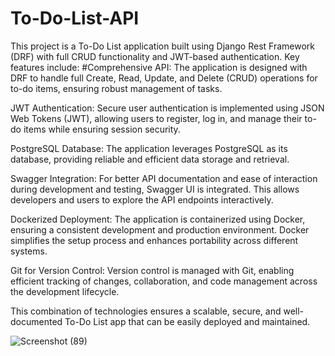 # To-Do-List-API
This project is a To-Do List application built using Django Rest Framework (DRF) with full CRUD functionality and JWT-based authentication. Key features include:
#Comprehensive API: The application is designed with DRF to handle full Create, Read, Update, and Delete (CRUD) operations for to-do items, ensuring robust management of tasks.

JWT Authentication: Secure user authentication is implemented using JSON Web Tokens (JWT), allowing users to register, log in, and manage their to-do items while ensuring session security.

PostgreSQL Database: The application leverages PostgreSQL as its database, providing reliable and efficient data storage and retrieval.

Swagger Integration: For better API documentation and ease of interaction during development and testing, Swagger UI is integrated. This allows developers and users to explore the API endpoints interactively.

Dockerized Deployment: The application is containerized using Docker, ensuring a consistent development and production environment. Docker simplifies the setup process and enhances portability across different systems.

Git for Version Control: Version control is managed with Git, enabling efficient tracking of changes, collaboration, and code management across the development lifecycle.

This combination of technologies ensures a scalable, secure, and well-documented To-Do List app that can be easily deployed and maintained.

![Screenshot (89)](https://github.com/user-attachments/assets/7193e7c7-83bd-442e-bde3-17ba725faf55)
